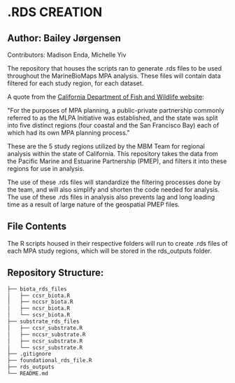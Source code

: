 # .RDS CREATION
## Author: Bailey Jørgensen
Contributors: Madison Enda, Michelle Yiv

The repository that houses the scripts ran to generate .rds files to be used throughout the MarineBioMaps MPA analysis. These files will contain data filtered for each study region, for each dataset. 

A quote from the [California Department of Fish and Wildlife website](https://wildlife.ca.gov/Conservation/Marine/MPAs/MLPA):

"For the purposes of MPA planning, a public-private partnership commonly referred to as the MLPA Initiative was established, and the state was split into five distinct regions (four coastal and the San Francisco Bay) each of which had its own MPA planning process." 

These are the 5 study regions utilized by the MBM Team for regional analysis within the state of California. This repository takes the data from the Pacific Marine and Estuarine Partnership (PMEP), and filters it into these regions for use in analysis. 

The use of these .rds files will standardize the filtering processes done by the team, and will also simplify and shorten the code needed for analysis. The use of these .rds files in analysis also prevents lag and long loading time as a result of large nature of the geospatial PMEP files.

## File Contents

The R scripts housed in their respective folders will run to create .rds files of each MPA study regions, which will be stored in the rds_outputs folder.

## Repository Structure:
```bash
├── biota_rds_files
│   ├── ccsr_biota.R
│   ├── nccsr_biota.R
│   ├── ncsr_biota.R
│   └── scsr_biota.R
├── substrate_rds_files
│   ├── ccsr_substrate.R
│   ├── nccsr_substrate.R
│   ├── ncsr_substrate.R
│   └── scsr_substrate.R
├── .gitignore
├── foundational_rds_file.R
├── rds_outputs
└── README.md
```


